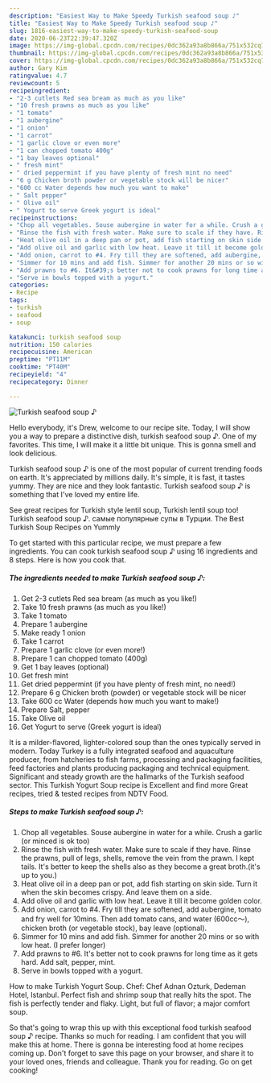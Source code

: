 ```yaml
---
description: "Easiest Way to Make Speedy Turkish seafood soup ♪"
title: "Easiest Way to Make Speedy Turkish seafood soup ♪"
slug: 1816-easiest-way-to-make-speedy-turkish-seafood-soup
date: 2020-06-23T22:39:47.320Z
image: https://img-global.cpcdn.com/recipes/0dc362a93a8b866a/751x532cq70/turkish-seafood-soup-♪-recipe-main-photo.jpg
thumbnail: https://img-global.cpcdn.com/recipes/0dc362a93a8b866a/751x532cq70/turkish-seafood-soup-♪-recipe-main-photo.jpg
cover: https://img-global.cpcdn.com/recipes/0dc362a93a8b866a/751x532cq70/turkish-seafood-soup-♪-recipe-main-photo.jpg
author: Gary Kim
ratingvalue: 4.7
reviewcount: 5
recipeingredient:
- "2-3 cutlets Red sea bream as much as you like"
- "10 fresh prawns as much as you like"
- "1 tomato"
- "1 aubergine"
- "1 onion"
- "1 carrot"
- "1 garlic clove or even more"
- "1 can chopped tomato 400g"
- "1 bay leaves optional"
- " fresh mint"
- " dried peppermint if you have plenty of fresh mint no need"
- "6 g Chicken broth powder or vegetable stock will be nicer"
- "600 cc Water depends how much you want to make"
- " Salt pepper"
- " Olive oil"
- " Yogurt to serve Greek yogurt is ideal"
recipeinstructions:
- "Chop all vegetables. Souse aubergine in water for a while. Crush a garlic (or minced is ok too)"
- "Rinse the fish with fresh water. Make sure to scale if they have. Rinse the prawns, pull of legs, shells, remove the vein from the prawn. I kept tails. It&#39;s better to keep the shells also as they become a great broth.(it&#39;s up to you.)"
- "Heat olive oil in a deep pan or pot, add fish starting on skin side. Turn it when the skin becomes crispy. And leave them on a side."
- "Add olive oil and garlic with low heat. Leave it till it become golden color."
- "Add onion, carrot to #4. Fry till they are softened, add aubergine, tomato and fry well for 10mins. Then add tomato cans, and water (600cc〜), chicken broth (or vegetable stock), bay leave (optional)."
- "Simmer for 10 mins and add fish. Simmer for another 20 mins or so with low heat. (I prefer longer)"
- "Add prawns to #6. It&#39;s better not to cook prawns for long time as it gets hard. Add salt, pepper, mint."
- "Serve in bowls topped with a yogurt."
categories:
- Recipe
tags:
- turkish
- seafood
- soup

katakunci: turkish seafood soup 
nutrition: 150 calories
recipecuisine: American
preptime: "PT11M"
cooktime: "PT40M"
recipeyield: "4"
recipecategory: Dinner

---
```



![Turkish seafood soup ♪](https://img-global.cpcdn.com/recipes/0dc362a93a8b866a/751x532cq70/turkish-seafood-soup-♪-recipe-main-photo.jpg)

Hello everybody, it's Drew, welcome to our recipe site. Today, I will show you a way to prepare a distinctive dish, turkish seafood soup ♪. One of my favorites. This time, I will make it a little bit unique. This is gonna smell and look delicious.

Turkish seafood soup ♪ is one of the most popular of current trending foods on earth. It's appreciated by millions daily. It's simple, it is fast, it tastes yummy. They are nice and they look fantastic. Turkish seafood soup ♪ is something that I've loved my entire life.

See great recipes for Turkish style lentil soup, Turkish lentil soup too! Turkish seafood soup ♪. самые популярные супы в Турции. The Best Turkish Soup Recipes on Yummly


To get started with this particular recipe, we must prepare a few ingredients. You can cook turkish seafood soup ♪ using 16 ingredients and 8 steps. Here is how you cook that.

<!--inarticleads1-->

##### The ingredients needed to make Turkish seafood soup ♪:

1. Get 2-3 cutlets Red sea bream (as much as you like!)
1. Take 10 fresh prawns (as much as you like!)
1. Take 1 tomato
1. Prepare 1 aubergine
1. Make ready 1 onion
1. Take 1 carrot
1. Prepare 1 garlic clove (or even more!)
1. Prepare 1 can chopped tomato (400g)
1. Get 1 bay leaves (optional)
1. Get  fresh mint
1. Get  dried peppermint (if you have plenty of fresh mint, no need!)
1. Prepare 6 g Chicken broth (powder) or vegetable stock will be nicer
1. Take 600 cc Water (depends how much you want to make!)
1. Prepare  Salt, pepper
1. Take  Olive oil
1. Get  Yogurt to serve (Greek yogurt is ideal)


It is a milder-flavored, lighter-colored soup than the ones typically served in modern. Today Turkey is a fully integrated seafood and aquaculture producer, from hatcheries to fish farms, processing and packaging facilities, feed factories and plants producing packaging and technical equipment. Significant and steady growth are the hallmarks of the Turkish seafood sector. This Turkish Yogurt Soup recipe is Excellent and find more Great recipes, tried &amp; tested recipes from NDTV Food. 

<!--inarticleads2-->

##### Steps to make Turkish seafood soup ♪:

1. Chop all vegetables. Souse aubergine in water for a while. Crush a garlic (or minced is ok too)
1. Rinse the fish with fresh water. Make sure to scale if they have. Rinse the prawns, pull of legs, shells, remove the vein from the prawn. I kept tails. It&#39;s better to keep the shells also as they become a great broth.(it&#39;s up to you.)
1. Heat olive oil in a deep pan or pot, add fish starting on skin side. Turn it when the skin becomes crispy. And leave them on a side.
1. Add olive oil and garlic with low heat. Leave it till it become golden color.
1. Add onion, carrot to #4. Fry till they are softened, add aubergine, tomato and fry well for 10mins. Then add tomato cans, and water (600cc〜), chicken broth (or vegetable stock), bay leave (optional).
1. Simmer for 10 mins and add fish. Simmer for another 20 mins or so with low heat. (I prefer longer)
1. Add prawns to #6. It&#39;s better not to cook prawns for long time as it gets hard. Add salt, pepper, mint.
1. Serve in bowls topped with a yogurt.


How to make Turkish Yogurt Soup. Chef: Chef Adnan Ozturk, Dedeman Hotel, Istanbul. Perfect fish and shrimp soup that really hits the spot. The fish is perfectly tender and flaky. Light, but full of flavor; a major comfort soup. 

So that's going to wrap this up with this exceptional food turkish seafood soup ♪ recipe. Thanks so much for reading. I am confident that you will make this at home. There is gonna be interesting food at home recipes coming up. Don't forget to save this page on your browser, and share it to your loved ones, friends and colleague. Thank you for reading. Go on get cooking!
